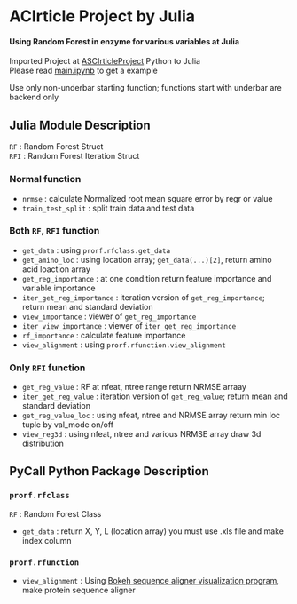 # ACIrticle Project by Julia
#### Using Random Forest in enzyme for various variables at Julia

Imported Project at [ASCIrticleProject](https://github.com/Chemical118/ASCIrticleProject) Python to Julia  
Please read [main.ipynb](https://github.com/Chemical118/JCIrticleProject/blob/master/main.ipynb) to get a example

Use only non-underbar starting function; functions start with underbar are backend only  

## Julia Module Description
`RF` : Random Forest Struct  
`RFI` : Random Forest Iteration Struct  

### Normal function
+ `nrmse` : calculate Normalized root mean square error by regr or value
+ `train_test_split` : split train data and test data

### Both `RF`, `RFI` function
+ `get_data` : using `prorf.rfclass.get_data`
+ `get_amino_loc` : using location array; `get_data(...)[2]`, return amino acid loaction array
+ `get_reg_importance` : at one condition return feature importance and variable importance
+ `iter_get_reg_importance` : iteration version of `get_reg_importance`; return mean and standard deviation
+ `view_importance` : viewer of `get_reg_importance`
+ `iter_view_importance` : viewer of `iter_get_reg_importance`
+ `rf_importance` : calculate feature importance
+ `view_alignment` : using `prorf.rfunction.view_alignment`

### Only `RFI` function
+ `get_reg_value` : RF at nfeat, ntree range return NRMSE arraay
+ `iter_get_reg_value` : iteration version of `get_reg_value`; return mean and standard deviation
+ `get_reg_value_loc` : using nfeat, ntree and NRMSE array return min loc tuple by val_mode on/off
+ `view_reg3d` : using nfeat, ntree and various NRMSE array draw 3d distribution

## PyCall Python Package Description
### `prorf.rfclass`
`RF` : Random Forest Class
+ `get_data` : return X, Y, L (location array) you must use .xls file and make index column

### `prorf.rfunction`
+ `view_alignment` : Using [Bokeh sequence aligner visualization program](https://dmnfarrell.github.io/bioinformatics/bokeh-sequence-aligner
), make protein sequence aligner